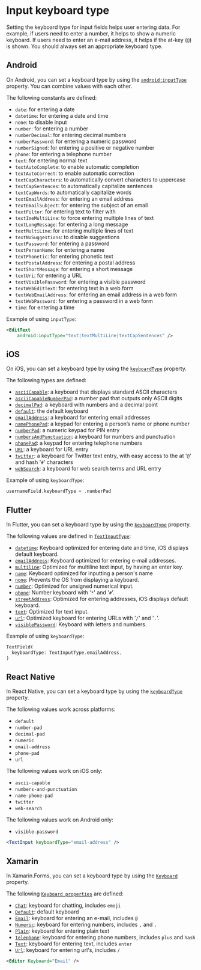 # Input keyboard type

Setting the keyboard type for input fields helps user entering data. For example, if users need to enter a number, it helps to show a numeric keyboard. If users need to enter an e-mail address, it helps if the at-key (`@`) is shown. You should always set an appropriate keyboard type.

## Android

On Android, you can set a keyboard type by using the [`android:inputType`](https://developer.android.com/reference/android/widget/TextView.html#attr_android:inputType) property. You can combine values with each other.

The following constants are defined:

- `date`: for entering a date
- `datetime`: for entering a date and time
- `none`: to disable input
- `number`: for entering a number
- `numberDecimal`: for entering decimal numbers
- `numberPassword`: for entering a numeric password
- `numberSigned`: for entering a positive or negative number
- `phone`: for entering a telephone number
- `text`: for entering normal text
- `textAutoComplete`: to enable automatic completion
- `textAutoCorrect`: to enable automatic correction
- `textCapCharacters`: to automatically convert characters to uppercase
- `textCapSentences`: to automatically capitalize sentences
- `textCapWords`: to automatically capitalize words
- `textEmailAddress`: for entering an email address
- `textEmailSubject`: for entering the subject of an email
- `textFilter`: for entering text to filter with
- `textImeMultiLine`: to force entering multiple lines of text
- `textLongMessage`: for entering a long message
- `textMultiLine`: for entering multiple lines of text
- `textNoSuggestions`: to disable suggestions
- `textPassword`: for entering a password
- `textPersonName`: for entering a name
- `textPhonetic`: for entering phonetic text
- `textPostalAddress`: for entering a postal address
- `textShortMessage`: for entering a short message
- `textUri`: for entering a URL
- `textVisiblePassword`: for entering a visible password
- `textWebEditText`: for entering text in a web form
- `textWebEmailAddress`: for entering an email address in a web form
- `textWebPassword`: for entering a password in a web form
- `time`: for entering a time

Example of using `inputType`:

```xml
<EditText
    android:inputType="text|textMultiLine|textCapSentences" />
```

## iOS

On iOS, you can set a keyboard type by using the [`keyboardType`](https://developer.apple.com/documentation/uikit/uitextinputtraits/1624457-keyboardtype) property.

The following types are defined:

- [`asciiCapable`](https://developer.apple.com/documentation/uikit/uikeyboardtype/asciicapable): a keyboard that displays standard ASCII characters
- [`asciiCapableNumberPad`](https://developer.apple.com/documentation/uikit/uikeyboardtype/asciicapablenumberpad): a number pad that outputs only ASCII digits
- [`decimalPad`](https://developer.apple.com/documentation/uikit/uikeyboardtype/decimalpad): a keyboard with numbers and a decimal point
- [`default`](https://developer.apple.com/documentation/uikit/uikeyboardtype/default): the default keyboard
- [`emailAddress`](https://developer.apple.com/documentation/uikit/uikeyboardtype/emailaddress): a keyboard for entering email addresses
- [`namePhonePad`](https://developer.apple.com/documentation/uikit/uikeyboardtype/namephonepad): a keypad for entering a person’s name or phone number
- [`numberPad`](https://developer.apple.com/documentation/uikit/uikeyboardtype/numberpad): a numeric keypad for PIN entry
- [`numbersAndPunctuation`](https://developer.apple.com/documentation/uikit/uikeyboardtype/numbersandpunctuation): a keyboard for numbers and punctuation
- [`phonePad`](https://developer.apple.com/documentation/uikit/uikeyboardtype/phonepad): a keypad for entering telephone numbers
- [`URL`](https://developer.apple.com/documentation/uikit/uikeyboardtype/url): a keyboard for URL entry
- [`twitter`](https://developer.apple.com/documentation/uikit/uikeyboardtype/twitter): a keyboard for Twitter text entry, with easy access to the at '`@`' and hash '`#`' characters
- [`webSearch`](https://developer.apple.com/documentation/uikit/uikeyboardtype/websearch): a keyboard for web search terms and URL entry

Example of using `keyboardType`:

```swift
usernameField.keyboardType = .numberPad
```

## Flutter

In Flutter, you can set a keyboard type by using the [`keyboardType`](https://api.flutter.dev/flutter/material/TextField/keyboardType.html) property.

The following values are defined in [`TextInputType`](https://api.flutter.dev/flutter/services/TextInputType-class.html):

- [`datetime`](https://api.flutter.dev/flutter/services/TextInputType/datetime-constant.html): Keyboard optimized for entering date and time, iOS displays default keyboard.
- [`emailAddress`](https://api.flutter.dev/flutter/services/TextInputType/emailAddress-constant.html): Keyboard optimized for entering e-mail addresses.
- [`multiline`](https://api.flutter.dev/flutter/services/TextInputType/multiline-constant.html): Optimized for multiline text input, by having an enter key.
- [`name`](https://api.flutter.dev/flutter/services/TextInputType/name-constant.html): Keyboard optimized for inputting a person's name
- [`none`](https://api.flutter.dev/flutter/services/TextInputType/none-constant.html): Prevents the OS from displaying a keyboard.
- [`number`](https://api.flutter.dev/flutter/services/TextInputType/number-constant.html): Optimized for unsigned numerical input.
- [`phone`](https://api.flutter.dev/flutter/services/TextInputType/phone-constant.html): Number keyboard with '`*`' and '`#`'.
- [`streetAddress`](https://api.flutter.dev/flutter/services/TextInputType/streetAddress-constant.html): Optimized for entering addresses, iOS displays default keyboard.
- [`text`](https://api.flutter.dev/flutter/services/TextInputType/text-constant.html): Optimized for text input.
- [`url`](https://api.flutter.dev/flutter/services/TextInputType/url-constant.html): Optimized keyboard for entering URLs with '`/`' and '`.`'.
- [`visiblePassword`](https://api.flutter.dev/flutter/services/TextInputType/visiblePassword-constant.html): Keyboard with letters and numbers.

Example of using `keyboardType`:

```dart
TextField( 
  keyboardType: TextInputType.emailAddress,
)
```

## React Native

In React Native, you can set a keyboard type by using the [`keyboardType`](https://reactnative.dev/docs/textinput#keyboardtype) property.

The following values work across platforms:

- `default`
- `number-pad`
- `decimal-pad`
- `numeric`
- `email-address`
- `phone-pad`
- `url`

The following values work on iOS only:

- `ascii-capable`
- `numbers-and-punctuation`
- `name-phone-pad`
- `twitter`
- `web-search`

The following values work on Android only:

- `visible-password`

```jsx
<TextInput keyboardType="email-address" />
```

## Xamarin

In Xamarin.Forms, you can set a keyboard type by using the [`Keyboard`](https://learn.microsoft.com/en-us/dotnet/api/xamarin.forms.inputview.keyboard?view=xamarin-forms#xamarin-forms-inputview-keyboard) property.

The following [`Keyboard properties`](https://learn.microsoft.com/en-us/dotnet/api/xamarin.forms.keyboard?view=xamarin-forms#properties) are defined:

- [`Chat`](https://learn.microsoft.com/en-us/dotnet/api/xamarin.forms.keyboard.chat?view=xamarin-forms#xamarin-forms-keyboard-chat): keyboard for chatting, includes `emoji`
- [`Default`](https://learn.microsoft.com/en-us/dotnet/api/xamarin.forms.keyboard.default?view=xamarin-forms#xamarin-forms-keyboard-default): default keyboard
- [`Email`](https://learn.microsoft.com/en-us/dotnet/api/xamarin.forms.keyboard.email?view=xamarin-forms#xamarin-forms-keyboard-email): keyboard for entering an e-mail, includes `@`
- [`Numeric`](https://learn.microsoft.com/en-us/dotnet/api/xamarin.forms.keyboard.numeric?view=xamarin-forms#xamarin-forms-keyboard-numeric): keyboard for entering numbers, includes `,` and `.`
- [`Plain`](https://learn.microsoft.com/en-us/dotnet/api/xamarin.forms.keyboard.plain?view=xamarin-forms#xamarin-forms-keyboard-plain): keyboard for entering plain text
- [`Telephone`](https://learn.microsoft.com/en-us/dotnet/api/xamarin.forms.keyboard.telephone?view=xamarin-forms#xamarin-forms-keyboard-telephone): keyboard for entering phone numbers, includes `plus` and `hash`
- [`Text`](https://learn.microsoft.com/en-us/dotnet/api/xamarin.forms.keyboard.text?view=xamarin-forms#xamarin-forms-keyboard-text): keyboard for entering text, includes `enter`
- [`Url`](https://learn.microsoft.com/en-us/dotnet/api/xamarin.forms.keyboard.url?view=xamarin-forms#xamarin-forms-keyboard-url): keyboard for entering url's, includes `/`

```xml
<Editor Keyboard="Email" />
```
